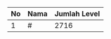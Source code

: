 | No | Nama            | Jumlah Level |
|----|-----------------|--------------|
| 1  | #    |    2716        |
